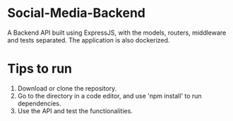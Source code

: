 # Social-Media-Backend
A Backend API built using ExpressJS, with the models, routers, middleware and tests separated. The application is also dockerized.
# Tips to run
1. Download or clone the repository.
2. Go to the directory in a code editor, and use 'npm install' to run dependencies.
3. Use the API and test the functionalities.
